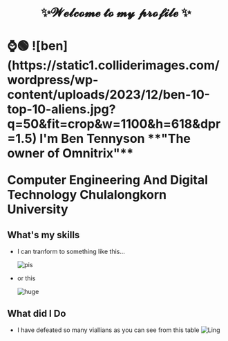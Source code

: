 <h1 align="center">✨𝓦𝓮𝓵𝓬𝓸𝓶𝓮 𝓽𝓸 𝓶𝔂 𝓹𝓻𝓸𝓯𝓲𝓵𝓮 ✨<h1>⌚🟢
![ben](https://static1.colliderimages.com/wordpress/wp-content/uploads/2023/12/ben-10-top-10-aliens.jpg?q=50&fit=crop&w=1100&h=618&dpr=1.5)
I'm Ben Tennyson **"The owner of Omnitrix"** 


Computer Engineering And Digital Technology Chulalongkorn University


## What's my skills
- I can tranform to something like this...
  
  ![pis](https://starlightaustralia.wordpress.com/wp-content/uploads/2010/08/fourarms_act_3.jpg?w=448&h=336)
- or this

  ![huge](https://scontent.fbkk5-3.fna.fbcdn.net/v/t39.30808-6/393356282_731111885512139_7226464920075381645_n.jpg?_nc_cat=105&ccb=1-7&_nc_sid=bd9a62&_nc_ohc=q0YoT2Zl6awQ7kNvgGh6lrN&_nc_ht=scontent.fbkk5-3.fna&oh=00_AYBvPUcGh21S12VPDjYO8aZDKXSZq0DuxLOYJkOfhVomiA&oe=66CDF07F)

## What did I Do
- I have defeated so many viallians as you can see from this table
![Ling](https://images-wixmp-ed30a86b8c4ca887773594c2.wixmp.com/f/6f33bfe5-60b1-410b-a91d-7c6883e03fe9/dfa4s5y-63a8e737-e17a-43c8-848b-399a9d2c6392.png/v1/fit/w_828,h_536,q_70,strp/ben_10_villains_tier_list_by_roganthedcfan_dfa4s5y-414w-2x.jpg?token=eyJ0eXAiOiJKV1QiLCJhbGciOiJIUzI1NiJ9.eyJzdWIiOiJ1cm46YXBwOjdlMGQxODg5ODIyNjQzNzNhNWYwZDQxNWVhMGQyNmUwIiwiaXNzIjoidXJuOmFwcDo3ZTBkMTg4OTgyMjY0MzczYTVmMGQ0MTVlYTBkMjZlMCIsIm9iaiI6W1t7ImhlaWdodCI6Ijw9NzM5IiwicGF0aCI6IlwvZlwvNmYzM2JmZTUtNjBiMS00MTBiLWE5MWQtN2M2ODgzZTAzZmU5XC9kZmE0czV5LTYzYThlNzM3LWUxN2EtNDNjOC04NDhiLTM5OWE5ZDJjNjM5Mi5wbmciLCJ3aWR0aCI6Ijw9MTE0MCJ9XV0sImF1ZCI6WyJ1cm46c2VydmljZTppbWFnZS5vcGVyYXRpb25zIl19.zqelgEzM48WnenKKLGK7W_yr2bDMciNQL4TXsNHMJlQ)

<!--
**mixzky/mixzky** is a ✨ _special_ ✨ repository because its `README.md` (this file) appears on your GitHub profile.



Here are some ideas to get you started:

- 🔭 I’m currently working on ...
- 🌱 I’m currently learning ...
- 👯 I’m looking to collaborate on ...
- 🤔 I’m looking for help with ...
- 💬 Ask me about ...
- 📫 How to reach me: ...
- 😄 Pronouns: ...
- ⚡ Fun fact: ...
-->
